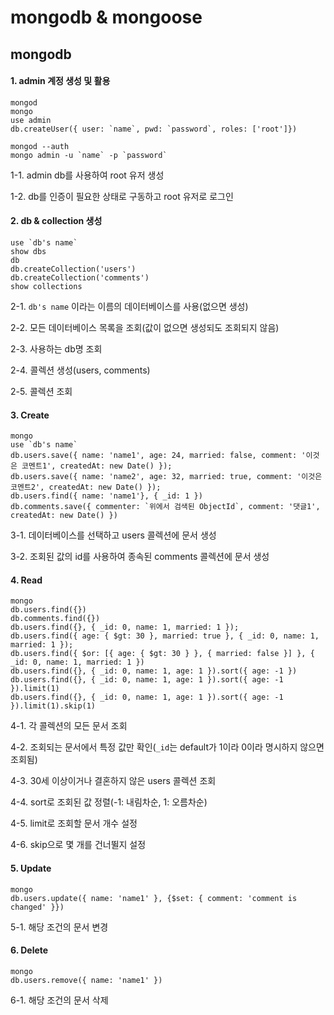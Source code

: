 # mongodb & mongoose

## mongodb

#### 1. admin 계정 생성 및 활용

```mongodb
mongod
mongo
use admin
db.createUser({ user: `name`, pwd: `password`, roles: ['root']})

mongod --auth
mongo admin -u `name` -p `password`
```

1-1. admin db를 사용하여 root 유저 생성

1-2. db를 인증이 필요한 상태로 구동하고 root 유저로 로그인



#### 2. db & collection 생성

```mongodb
use `db's name`
show dbs
db
db.createCollection('users')
db.createCollection('comments')
show collections
```

2-1. `db's name` 이라는 이름의 데이터베이스를 사용(없으면 생성)

2-2. 모든 데이터베이스 목록을 조회(값이 없으면 생성되도 조회되지 않음)

2-3. 사용하는 db명 조회

2-4. 콜렉션 생성(users, comments)

2-5. 콜렉션 조회



#### 3. Create

```mongodb
mongo
use `db's name`
db.users.save({ name: 'name1', age: 24, married: false, comment: '이것은 코멘트1', createdAt: new Date() });
db.users.save({ name: 'name2', age: 32, married: true, comment: '이것은 코멘트2', createdAt: new Date() });
db.users.find({ name: 'name1'}, { _id: 1 })
db.comments.save({ commenter: `위에서 검색된 ObjectId`, comment: '댓글1', createdAt: new Date() })
```

3-1. 데이터베이스를 선택하고 users 콜렉션에 문서 생성

3-2. 조회된 값의 id를  사용하여 종속된 comments 콜렉션에 문서 생성



#### 4. Read

```mongodb
mongo
db.users.find({})
db.comments.find({})
db.users.find({}, { _id: 0, name: 1, married: 1 });
db.users.find({ age: { $gt: 30 }, married: true }, { _id: 0, name: 1, married: 1 });
db.users.find({ $or: [{ age: { $gt: 30 } }, { married: false }] }, { _id: 0, name: 1, married: 1 })
db.users.find({}, { _id: 0, name: 1, age: 1 }).sort({ age: -1 })
db.users.find({}, { _id: 0, name: 1, age: 1 }).sort({ age: -1 }).limit(1)
db.users.find({}, { _id: 0, name: 1, age: 1 }).sort({ age: -1 }).limit(1).skip(1)
```

4-1. 각 콜렉션의 모든 문서 조회

4-2. 조회되는 문서에서 특정 값만 확인(`_id`는 default가 1이라 0이라 명시하지 않으면 조회됨)

4-3. 30세 이상이거나 결혼하지 않은 users 콜렉션 조회

4-4. sort로 조회된 값 정렬(-1: 내림차순, 1: 오름차순)

4-5. limit로 조회할 문서 개수 설정

4-6. skip으로 몇 개를 건너뛸지 설정



#### 5. Update

```mongodb
mongo
db.users.update({ name: 'name1' }, {$set: { comment: 'comment is changed' }})
```

5-1. 해당 조건의 문서 변경



#### 6. Delete

```mongodb
mongo
db.users.remove({ name: 'name1' })
```

6-1. 해당 조건의 문서 삭제

